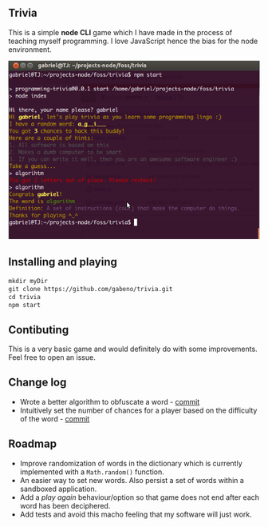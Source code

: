 ## Trivia

This is a simple **node CLI** game which I have made in the process of teaching myself programming. I love JavaScript hence the bias for the node environment.

![screenshot](trivia.png)

## Installing and playing

    mkdir myDir
    git clone https://github.com/gabeno/trivia.git
    cd trivia
    npm start

## Contibuting

This is a very basic game and would definitely do with some improvements. Feel free to open an issue.

## Change log

- Wrote a better algorithm to obfuscate a word - [commit](https://github.com/gabeno/trivia/commit/2855ae5cd1edd4996337f595ead992d1751d266b)
- Intuitively set the number of chances for a player based on the difficulty of the word - [commit](https://github.com/gabeno/trivia/commit/55227687fe463e6ef9cc3ae9684a62770bd802d5)

## Roadmap

- Improve randomization of words in the dictionary which is currently implemented with a `Math.random()` function.
- An easier way to set new words. Also persist a set of words within a sandboxed application.
- Add a _play again_ behaviour/option so that game does not end after each word has been deciphered.
- Add tests and avoid this macho feeling that my software will just work.